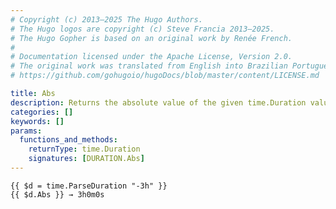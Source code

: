 ```yaml
---
# Copyright (c) 2013–2025 The Hugo Authors.
# The Hugo logos are copyright (c) Steve Francia 2013–2025.
# The Hugo Gopher is based on an original work by Renée French.
#
# Documentation licensed under the Apache License, Version 2.0.
# The original work was translated from English into Brazilian Portuguese.
# https://github.com/gohugoio/hugoDocs/blob/master/content/LICENSE.md

title: Abs
description: Returns the absolute value of the given time.Duration value.
categories: []
keywords: []
params:
  functions_and_methods:
    returnType: time.Duration
    signatures: [DURATION.Abs]
---
```


```go-html-template
{{ $d = time.ParseDuration "-3h" }}
{{ $d.Abs }} → 3h0m0s
```

